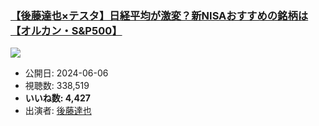 ### [【後藤達也×テスタ】日経平均が激変？新NISAおすすめの銘柄は【オルカン・S&P500】](https://www.youtube.com/watch?v=p0g4tjWXiC0)
[![](https://img.youtube.com/vi/p0g4tjWXiC0/sddefault.jpg)](https://www.youtube.com/watch?v=p0g4tjWXiC0)
-   公開日: 2024-06-06
-   視聴数: 338,519
-   **いいね数: 4,427**
-   出演者: [後藤達也](/rehacq_fan/people/後藤達也 "wikilink")
